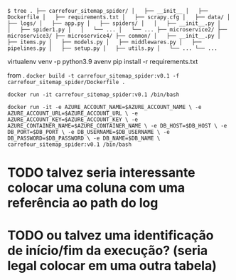 
`$ tree
.
├── carrefour_sitemap_spider/
│   ├── __init__
│   ├── Dockerfile
│   ├── requirements.txt
│   ├── scrapy.cfg
│   ├── data/
│   ├── logs/
│   ├── app.py
│   ├── spiders/
│   │   ├── __init__.py
│   │   ├── spider1.py
│   │   └── ...
│   └── ...
├── microservice2/
├── microservice3/
├── microservice4/
├── common/
│   ├── __init__.py
│   ├── items.py
│   ├── models.py
│   ├── middlewares.py
│   ├── pipelines.py
│   ├── setup.py
│   ├── utils.py
│   └── ...
└── ...
`

virtualenv venv -p python3.9
avenv
pip install -r requirements.txt

from .
`
docker build -t carrefour_sitemap_spider:v0.1 -f carrefour_sitemap_spider/Dockerfile .
`

`
docker run -it carrefour_sitemap_spider:v0.1 /bin/bash
`


`
docker run -it -e AZURE_ACCOUNT_NAME=$AZURE_ACCOUNT_NAME \
                -e AZURE_ACCOUNT_URL=$AZURE_ACCOUNT_URL \
                -e AZURE_ACCOUNT_KEY=$AZURE_ACCOUNT_KEY \
                -e AZURE_CONTAINER_NAME=$AZURE_CONTAINER_NAME \
                -e DB_HOST=$DB_HOST \
                -e DB_PORT=$DB_PORT \
                -e DB_USERNAME=$DB_USERNAME \
                -e DB_PASSWORD=$DB_PASSWORD \
                -e DB_NAME=$DB_NAME \
                carrefour_sitemap_spider:v0.1 /bin/bash
`


# TODO talvez seria interessante colocar uma coluna com uma referência ao path do log
# TODO ou talvez uma identificação de início/fim da execução? (seria legal colocar em uma outra tabela)


